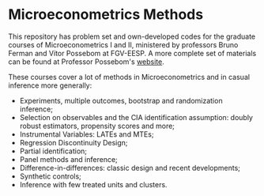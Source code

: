 # Microeconometrics Methods

This repository has problem set and own-developed codes for the graduate courses of Microeconometrics I and II, ministered by professors Bruno Ferman and Vítor Possebom at FGV-EESP.
A more complete set of materials can be found at Professor Possebom's [website](https://sites.google.com/site/vitorapossebom/professional-ex?authuser=0).

These courses cover a lot of methods in Microeconometrics and in casual inference more generally:

- Experiments, multiple outcomes, bootstrap and randomization inference;
- Selection on observables and the CIA identification assumption: doubly robust estimators, propensity scores and more;
- Instrumental Variables: LATEs and MTEs;
- Regression Discontinuity Design;
- Partial identification;
- Panel methods and inference;
- Difference-in-differences: classic design and recent developments;
- Synthetic controls;
- Inference with few treated units and clusters.
